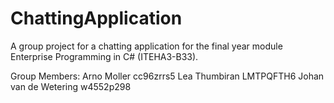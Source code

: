 # ChattingApplication
A group project for a chatting application for the final year module Enterprise Programming in C# (ITEHA3-B33).

Group Members:
Arno Moller cc96zrrs5
Lea Thumbiran LMTPQFTH6
Johan van de Wetering w4552p298
